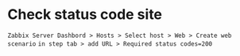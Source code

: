 # Check status code site
`Zabbix Server Dashbord > Hosts > Select host > Web > Create web scenario`
`in step tab > add URL > Required status codes=200`
